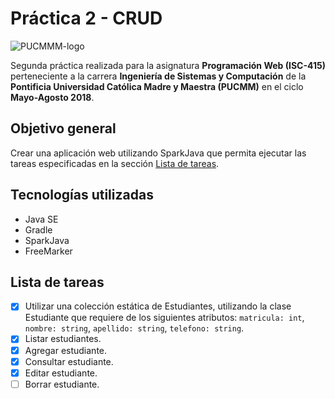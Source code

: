 # Práctica 2 - CRUD

![PUCMMM-logo](https://i.imgur.com/9eEIci9.png)

Segunda práctica realizada para la asignatura **Programación Web (ISC-415)** perteneciente a la carrera **Ingeniería de Sistemas y Computación** de la **Pontificia Universidad Católica Madre y Maestra (PUCMM)** en el ciclo **Mayo-Agosto 2018**.

## Objetivo general

Crear una aplicación web utilizando SparkJava que permita ejecutar las tareas especificadas en la sección [Lista de tareas](#lista-de-tareas).

## Tecnologías utilizadas

- Java SE
- Gradle
- SparkJava
- FreeMarker

## Lista de tareas

- [X] Utilizar una colección estática de Estudiantes, utilizando la clase Estudiante que requiere de los siguientes atributos: `matricula: int`, `nombre: string`, `apellido: string`, `telefono: string`.
- [X] Listar estudiantes.
- [X] Agregar estudiante.
- [X] Consultar estudiante.
- [X] Editar estudiante.
- [ ] Borrar estudiante.